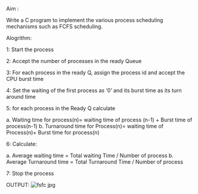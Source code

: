 Aim :

Write a C program to implement the various process scheduling mechanisms such as FCFS scheduling.

Alogrithm:

1: Start the process

2: Accept the number of processes in the ready Queue

3: For each process in the ready Q, assign the process id and accept the CPU burst time

4: Set the waiting of the first process as ‘0’ and its burst time as its turn around time

5: for each process in the Ready Q calculate

a. Waiting time for process(n)= waiting time of process (n-1) + Burst time of process(n-1)
b. Turnaround time for Process(n)= waiting time of Process(n)+ Burst time for process(n)

6: Calculate:

a. Average waiting time = Total waiting Time / Number of process
b. Average Turnaround time = Total Turnaround Time / Number of process

7: Stop the process

OUTPUT:
![fsfc jpg](https://user-images.githubusercontent.com/69143091/121513987-1d4c7b00-ca09-11eb-90d5-50a7867f94f7.jpg)



